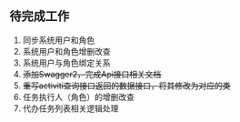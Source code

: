  ## 待完成工作
   1. 同步系统用户和角色
   1. 系统用户和角色增删改查
   1. 系统用户与角色绑定关系
   2. ~~添加Swagger2，完成Api接口相关文档~~
   3. ~~重写activiti查询接口返回的数据接口，将其修改为对应的类~~
   4. 任务执行人（角色）的增删改查
   5. 代办任务列表相关逻辑处理